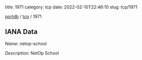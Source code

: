 title: 1971
category: tcp
date: 2022-02-10T22:46:10
slug: tcp/1971

[portdb](/) / [tcp](/category/tcp.html) / 1971


## IANA Data

_Name:_ netop-school

_Description:_ NetOp School

